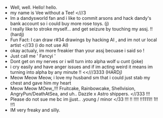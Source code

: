 - Well, well. Hello! hello.
- my name is Vee without a Tee! <///3
- Im a dandysworld fan and i like to commit arsons and hack dandy's bank account so i could buy more rose toys. (j)
- I really like to stroke myself... and get seizure by touching my assj. !! (hardj)
- Fun Fact: I can draw r#34 drawings by hacking AI , and im not ur local artist <//33 (i do not use AI)
- okay actualy, im more freakier than your assj becuase i said so !
- Just call me ' Fancyi '
- Dont get on my nerves or i will turn into alpha wolf u cunt (joke)
- i cry easily and have anger issues and if im acting weird it means im turning into alpha by any minute !! <<///3333 (HARDj)
- Meow Meow Meow, i love my husband sm that i could just stab my chest and gave him my heart
- Meow Meow MOew,,!!! Fruitcake, Rainbowcake, Shellvision, AngryPun/DeathAtSea, and uh.. Dazzle x Astro shippers. <//333 !!!
- Please do not sue me bc im jjust.. .young / minor </33 !!! !! !!!! !!1111!! 1!! !!1
- IM very freaky and silly. 

<!---
Fancy1i/Fancy1i is a ✨ special ✨ repository because its `README.md` (this file) appears on your GitHub profile.
You can click the Preview link to take a look at your changes.
--->
